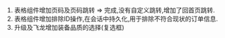 1. 表格组件增加页码及页码跳转 => 完成,没有自定义跳转,增加了回首页跳转.
2. 表格组件增加排除ID操作,在会话中持久化,用于排除不符合现状的订单信息.
3. 升级及飞龙增加装备品质的选择(复选框)